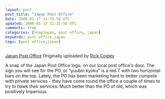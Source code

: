 ```yaml
---           
layout: post
post_title: "Japan Post Office"
date: 2008-01-17 11:35:50 UTC
updated: 2008-01-17 11:35:50 UTC
comments: true
categories: [SnapJapan, post office, japan]
keywords: post office,japan
tags: [post office,japan]
---
```

 

 [](http://www.flickr.com/photos/rickcogley/2196809806/ "photo sharing")    [Japan Post Office](http://www.flickr.com/photos/rickcogley/2196809806/)    Originally uploaded by [Rick Cogley](http://www.flickr.com/people/rickcogley/) 

A snap of the Japan Post Office logo, on our local post office's door. The sign you will see for the PO, or "yuubin kyoku" is a red T with two horizontal bars on the top. Lately, the PO has been marketing hard to better compete with private services - they have come round the office a couple of times to try to hawk their services. Much better than the PO of old, which was positively Imperious.<br clear="all" />